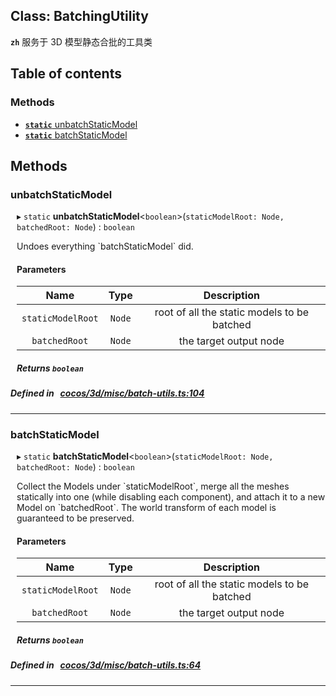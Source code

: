 
## Class: BatchingUtility






**`zh`** 服务于 3D 模型静态合批的工具类



<div class="table-of-content">
<h2>Table of contents</h2>


### Methods

- [ **`static`**  unbatchStaticModel](#unbatchStaticModel)
- [ **`static`**  batchStaticModel](#batchStaticModel)
</div>

## Methods

### unbatchStaticModel

<div style="margin-left: 10px;">

▸ `static`  **unbatchStaticModel**<`boolean`\>(`staticModelRoot: Node, batchedRoot: Node`) : `boolean`


Undoes everything &#x60;batchStaticModel&#x60; did.

#### Parameters

| Name | Type | Description |
| :------: | :------: | :------: |
| `staticModelRoot` | `Node` | root of all the static models to be batched  |
| `batchedRoot` | `Node` | the target output node  |


##### Returns `boolean`
</div>

##### Defined in &nbsp;   [cocos/3d/misc/batch-utils.ts:104](https://github.com/cocos-creator/engine/blob/c7bf6b8a9/cocos/3d/misc/batch-utils.ts#L104)&nbsp;
___
### batchStaticModel

<div style="margin-left: 10px;">

▸ `static`  **batchStaticModel**<`boolean`\>(`staticModelRoot: Node, batchedRoot: Node`) : `boolean`


Collect the Models under &#x60;staticModelRoot&#x60;,
merge all the meshes statically into one (while disabling each component),
and attach it to a new Model on &#x60;batchedRoot&#x60;.
The world transform of each model is guaranteed to be preserved.

#### Parameters

| Name | Type | Description |
| :------: | :------: | :------: |
| `staticModelRoot` | `Node` | root of all the static models to be batched  |
| `batchedRoot` | `Node` | the target output node  |


##### Returns `boolean`
</div>

##### Defined in &nbsp;   [cocos/3d/misc/batch-utils.ts:64](https://github.com/cocos-creator/engine/blob/c7bf6b8a9/cocos/3d/misc/batch-utils.ts#L64)&nbsp;
___
<!---->



